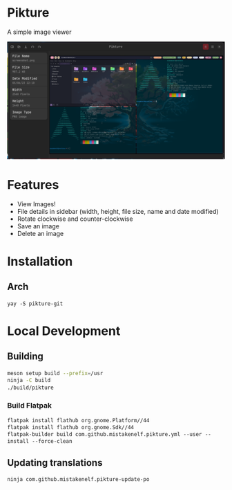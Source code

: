 # Pikture

A simple image viewer

![screenshot](./assets/screenshot.png)

# Features

-   View Images!
-   File details in sidebar (width, height, file size, name and date modified)
-   Rotate clockwise and counter-clockwise
-   Save an image
-   Delete an image

# Installation

## Arch

```
yay -S pikture-git
```

# Local Development

## Building

```sh
meson setup build --prefix=/usr
ninja -C build
./build/pikture
```

### Build Flatpak

```
flatpak install flathub org.gnome.Platform//44
flatpak install flathub org.gnome.Sdk//44
flatpak-builder build com.github.mistakenelf.pikture.yml --user --install --force-clean
```

## Updating translations

```
ninja com.github.mistakenelf.pikture-update-po
```
